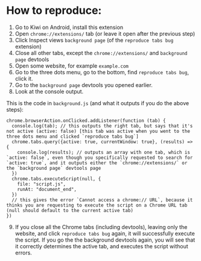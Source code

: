 # How to reproduce:

1. Go to Kiwi on Android, install this extension
2. Open `chrome://extensions/` tab (or leave it open after the previous step)
3. Click Inspect views `background page` (of the `reproduce tabs bug` extension)
4. Close all other tabs, except the `chrome://extensions/` and `background page` devtools
5. Open some website, for example `example.com`
6. Go to the three dots menu, go to the bottom, find `reproduce tabs bug`, click it.
7. Go to the `background page` devtools you opened earlier. 
8. Look at the console output. 

This is the code in `background.js` (and what it outputs if you do the above steps):
```
chrome.browserAction.onClicked.addListener(function (tab) {
  console.log(tab); // this outputs the right tab, but says that it's not active (active: false) [this tab was active when you went to the three dots menu and clicked `reproduce tabs bug`]
  chrome.tabs.query({active: true, currentWindow: true}, (results) => {
    console.log(results); // outputs an array with one tab, which is `active: false`, even though you specifically requested to search for `active: true`, and it outputs either the `chrome://extensions/` or the `background page` devtools page
  })
  chrome.tabs.executeScript(null, {
    file: "script.js",
    runAt: "document_end",
  })
  // this gives the error `Cannot access a chrome:// URL`, because it thinks you are requesting to execute the script on a Chrome URL tab (null should default to the current active tab)
})
```

9. If you close all the Chrome tabs (including devtools), leaving only the website, and click `reproduce tabs bug` again, it will successfully execute the script. If you go the the background devtools again, you will see that it correctly determines the active tab, and executes the script without errors.
